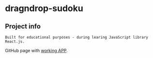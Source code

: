 # dragndrop-sudoku

## Project info
```
Built for educational purposes - during learing JavaScript library React.js.
```

GitHub page with [working APP](https://marek-onpc.github.io/dragndrop-sudoku/).
